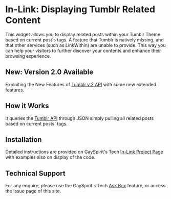 # In-Link: Displaying Tumblr Related Content #
This widget allows you to display related posts within your Tumblr Theme based on current post's tags. A feature that Tumblr is natively missing, and that other services (such as LinkWithin) are unable to provide.
This way you can help your visitors to further discover your contents and enhance their browsing experience.

## New: Version 2.0 Available ##
Exploiting the New Features of [Tumblr v.2 API](http://www.tumblr.com/docs/en/api/v2) with some new extended features.

## How it Works ##
It queries the [Tumblr API](http://www.tumblr.com/docs/api) through JSON simply pulling all related posts based on current posts' tags.

## Installation ##
Detailed instructions are provided on GaySpirit's Tech [In-Link Project Page](http://tech.gayspirit.me/in-link) with examples also on display of the code.

## Technical Support ##
For any enquire, please use the GaySpirit's Tech [Ask Box](http://tech.gayspirit.me/ask) feature, or access the Issue page of this site.

